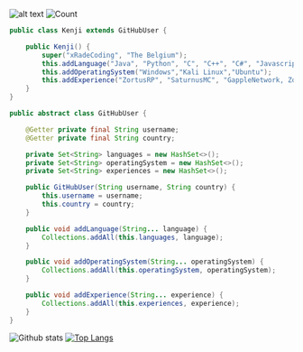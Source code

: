 
![ alt text](https://img.shields.io/twitter/follow/xRadeCoding?logo=twitter&amp;style=for-the-badge)
![Count](https://komarev.com/ghpvc/?username=xRadeCoding&color=brightgreen)

```Java
public class Kenji extends GitHubUser {

    public Kenji() {
        super("xRadeCoding", "The Belgium");
        this.addLanguage("Java", "Python", "C", "C++", "C#", "Javascript", "LUA", "PHP", "HTML", "Sass",  "CSS", "Typescript", "Ruby", "Kotlin", "GO", "Rust");
        this.addOperatingSystem("Windows","Kali Linux","Ubuntu");
        this.addExperience("ZortusRP", "SaturnusMC", "GappleNetwork, ZoutePopcorn", "AvantisRP", "Tedeapolis");
    }
}

public abstract class GitHubUser {

    @Getter private final String username;
    @Getter private final String country;

    private Set<String> languages = new HashSet<>();
    private Set<String> operatingSystem = new HashSet<>();
    private Set<String> experiences = new HashSet<>();

    public GitHubUser(String username, String country) {
        this.username = username;
        this.country = country;
    }

    public void addLanguage(String... language) {
        Collections.addAll(this.languages, language);
    }

    public void addOperatingSystem(String... operatingSystem) {
        Collections.addAll(this.operatingSystem, operatingSystem);
    }

    public void addExperience(String... experience) {
        Collections.addAll(this.experiences, experience);
    }
}
```
![Github stats](https://github-readme-stats.vercel.app/api?username=xRadeCoding&amp;theme=dark&ampg&show_icons=true&include_all_commits=true&locale=nl&count_private=true)
[![Top Langs](https://github-readme-stats.vercel.app/api/top-langs/?username=xRadeCoding&amp;theme=dark)](https://github.com/xRadeCoding/xRadeCoding)

